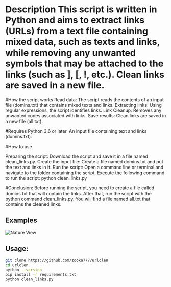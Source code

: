 # Description This script is written in Python and aims to extract links (URLs) from a text file containing mixed data, such as texts and links, while removing any unwanted symbols that may be attached to the links (such as ], [, !, etc.). Clean links are saved in a new file.

#How the script works Read data: The script reads the contents of an input file (domins.txt) that contains mixed texts and links. Extracting links: Using regular expressions, the script identifies links. Link Cleanup: Removes any unwanted codes associated with links. Save results: Clean links are saved in a new file (all.txt).

#Requires Python 3.6 or later. An input file containing text and links (domins.txt).

#How to use

Preparing the script: Download the script and save it in a file named clean_links.py.
Create the input file: Create a file named domins.txt and put the text and links in it.
Run the script: Open a command line or terminal and navigate to the folder containing the script. Execute the following command to run the script:
python clean_links.py

#Conclusion: Before running the script, you need to create a file called domins.txt that will contain the links. After that, run the script with the python command clean_links.py. You will find a file named all.txt that contains the cleaned links.


## Examples
![Nature View](https://i.imgur.com/YiuHq2i.png)

## Usage:
```bash
git clone https://github.com/zooka777/urlclen
cd urlclen
python --version
pip install -r requirements.txt
python clean_links.py
